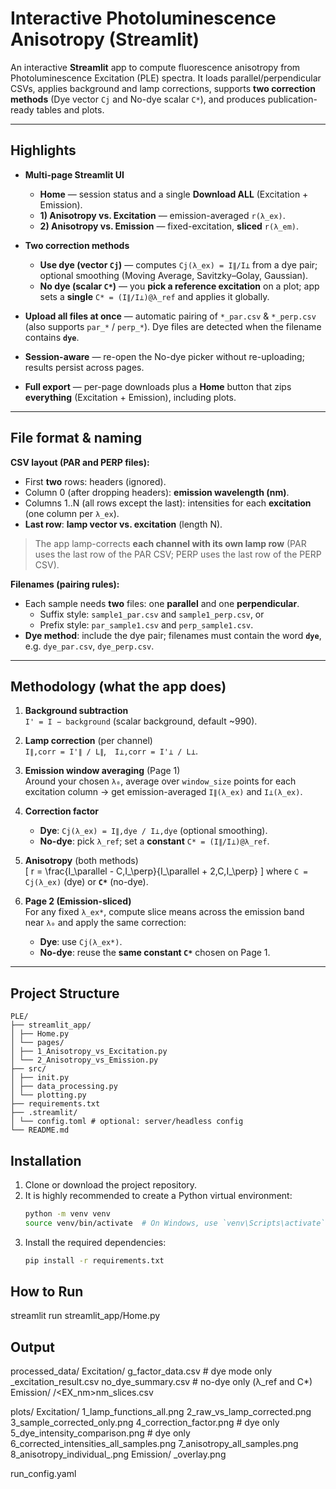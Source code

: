 # Interactive Photoluminescence Anisotropy (Streamlit)

An interactive **Streamlit** app to compute fluorescence anisotropy from Photoluminescence Excitation (PLE) spectra. It loads parallel/perpendicular CSVs, applies background and lamp corrections, supports **two correction methods** (Dye vector `Cj` and No-dye scalar `C*`), and produces publication-ready tables and plots.

---

## Highlights

- **Multi-page Streamlit UI**
  - **Home** — session status and a single **Download ALL** (Excitation + Emission).
  - **1) Anisotropy vs. Excitation** — emission-averaged `r(λ_ex)`.
  - **2) Anisotropy vs. Emission** — fixed-excitation, **sliced** `r(λ_em)`.

- **Two correction methods**
  - **Use dye (vector `Cj`)** — computes `Cj(λ_ex) = I∥/I⊥` from a dye pair; optional smoothing (Moving Average, Savitzky–Golay, Gaussian).
  - **No dye (scalar `C*`)** — you **pick a reference excitation** on a plot; app sets a **single** `C* = (I∥/I⊥)@λ_ref` and applies it globally.

- **Upload all files at once** — automatic pairing of `*_par.csv` & `*_perp.csv` (also supports `par_*` / `perp_*`). Dye files are detected when the filename contains **`dye`**.

- **Session-aware** — re-open the No-dye picker without re-uploading; results persist across pages.

- **Full export** — per-page downloads plus a **Home** button that zips **everything** (Excitation + Emission), including plots.

---

## File format & naming

**CSV layout (PAR and PERP files):**

- First **two** rows: headers (ignored).
- Column 0 (after dropping headers): **emission wavelength (nm)**.
- Columns 1..N (all rows except the last): intensities for each **excitation** (one column per `λ_ex`).
- **Last row**: **lamp vector vs. excitation** (length N).

> The app lamp-corrects **each channel with its own lamp row** (PAR uses the last row of the PAR CSV; PERP uses the last row of the PERP CSV).

**Filenames (pairing rules):**

- Each sample needs **two** files: one **parallel** and one **perpendicular**.
  - Suffix style: `sample1_par.csv` and `sample1_perp.csv`, or
  - Prefix style: `par_sample1.csv` and `perp_sample1.csv`.
- **Dye method**: include the dye pair; filenames must contain the word **`dye`**, e.g. `dye_par.csv`, `dye_perp.csv`.

---

## Methodology (what the app does)

1. **Background subtraction**  
   `I' = I − background` (scalar background, default ~990).

2. **Lamp correction** (per channel)  
   `I∥,corr = I'∥ / L∥`, `I⊥,corr = I'⊥ / L⊥`.

3. **Emission window averaging** (Page 1)  
   Around your chosen `λ₀`, average over `window_size` points for each excitation column → get emission-averaged `I∥(λ_ex)` and `I⊥(λ_ex)`.

4. **Correction factor**
   - **Dye**: `Cj(λ_ex) = I∥,dye / I⊥,dye` (optional smoothing).
   - **No-dye**: pick `λ_ref`; set a **constant** `C* = (I∥/I⊥)@λ_ref`.

5. **Anisotropy** (both methods)  
   \[
   r = \frac{I_\parallel - C\,I_\perp}{I_\parallel + 2\,C\,I_\perp}
   \]
   where `C = Cj(λ_ex)` (dye) or **`C*`** (no-dye).

6. **Page 2 (Emission-sliced)**  
   For any fixed `λ_ex*`, compute slice means across the emission band near `λ₀` and apply the same correction:
   - **Dye**: use `Cj(λ_ex*)`.
   - **No-dye**: reuse the **same constant `C*`** chosen on Page 1.

---

## Project Structure

```
PLE/
├── streamlit_app/
│ ├── Home.py
│ └── pages/
│ ├── 1_Anisotropy_vs_Excitation.py
│ └── 2_Anisotropy_vs_Emission.py
├── src/
│ ├── init.py
│ ├── data_processing.py
│ └── plotting.py
├── requirements.txt
├── .streamlit/
│ └── config.toml # optional: server/headless config
└── README.md
```

## Installation

1.  Clone or download the project repository.
2.  It is highly recommended to create a Python virtual environment:
    ```bash
    python -m venv venv
    source venv/bin/activate  # On Windows, use `venv\Scripts\activate`
    ```
3.  Install the required dependencies:
    ```bash
    pip install -r requirements.txt
    ```

## How to Run

streamlit run streamlit_app/Home.py

## Output

processed_data/
  Excitation/
    g_factor_data.csv                      # dye mode only
    <sample>_excitation_result.csv
    no_dye_summary.csv                     # no-dye only (λ_ref and C*)
  Emission/
    <sample>/<EX_nm>nm_slices.csv

plots/
  Excitation/
    1_lamp_functions_all.png
    2_raw_vs_lamp_corrected.png
    3_sample_corrected_only.png
    4_correction_factor.png                # dye only
    5_dye_intensity_comparison.png         # dye only
    6_corrected_intensities_all_samples.png
    7_anisotropy_all_samples.png
    8_anisotropy_individual_<sample>.png
  Emission/
    <sample>_overlay.png

run_config.yaml